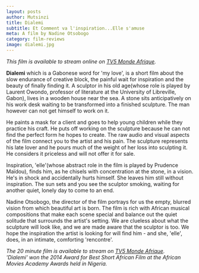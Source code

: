 ```yaml
---
layout: posts
author: Mutsinzi
title: Dialemi
subtitle: Et Comment va l'inspiration...Elle s'amuse
meta: A film by Nadine Otsobogo
category: film-reviews
image: dialemi.jpg
---
```

*This film is available to stream online on <a href="http://www.tv5mondeplusafrique.com/video_sud_cote_court_dialemi_4557623.html" title="Watch Dialemi online" target = "_blank" >TV5 Monde Afrique</a>.*



<span style="font-weight: bold">Dialemi</span> which is a Gabonese word for 'my love', is a short film about the slow endurance of creative block, the painful wait for inspiration and the beauty of finally finding it. A sculptor in his old age(whose role is played by Laurent Owondo, professor of literature at the University of Libreville, Gabon), lives in a wooden house near the sea. A stone sits anticipatively on his work desk waiting to be transformed into a finished sculpture. The man however can not get himself to work on it.

He paints a mask for a client and goes to help young children while they practice his craft. He puts off working on the sculpture because he can not find the perfect form he hopes to create. The raw audio and visual aspects of the film connect you to the artist and his pain. The sculpture represents his late lover and he pours much of the weight of her loss into sculpting it. He considers it priceless and will not offer it for sale.

Inspiration, 'elle'(whose abstract role in the film is played by Prudence Maïdou), finds him, as he chisels with concentration at the stone, in a vision. He's in shock and accidentally hurts himself. She leaves him still without inspiration. The sun sets and you see the sculptor smoking, waiting for another quiet, lonely day to come to an end.

Nadine Otsobogo, the director of the film portrays for us the empty, blurred vision from which beautiful art is born. The film is rich with African musical compositions that make each scene special and balance out the quiet solitude that surrounds the artist's setting. We are clueless about what the sculpture will look like, and we are made aware that the sculptor is too. We hope the inspiration the artist is looking for will find him - and she, 'elle', does, in an intimate, comforting 'rencontre'.  



*The 20 minute film is available to stream on <a href="http://www.tv5mondeplusafrique.com/video_sud_cote_court_dialemi_4557623.html" title="Watch Dialemi online" target = "_blank" >TV5 Monde Afrique</a>.*
<br/>
*'Dialemi' won the 2014 Award for Best Short African Film at the African Movies Academy Awards held in Nigeria.*

